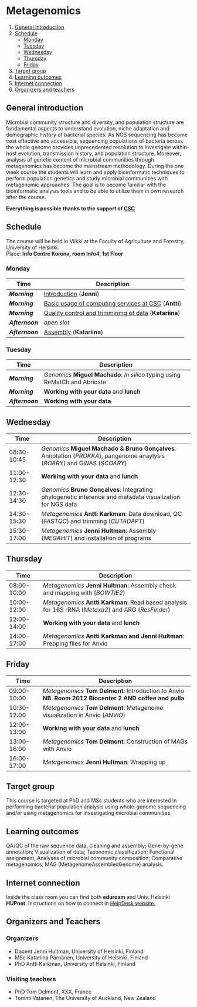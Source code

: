 # Metagenomics

1. [General introduction](#General-introduction)
2. [Schedule](#Schedule)
    - [Monday](#Monday)
    - [Tuesday](#Tuesday)
    - [Wednesday](#Wednesday)
    - [Thursday](#Thursday)
    - [Friday](#Friday)
3. [Target group](#target-group)
4. [Learning outcomes](#learning-outcomes)
5. [Internet connection](#internet-connection)
6. [Organizers and teachers](#Organizers-and-teachers)


## General introduction
Microbial community structure and diversity, and population structure are fundamental aspects to understand evolution, niche adaptation and demographic history of bacterial species. As NGS sequencing has become cost effective and accessible, sequencing populations of bacteria across the whole genome provides unprecedented resolution to investigate within-host evolution, transmission history, and population structure. Moreover, analysis of genetic content of microbial communities through metagenomics has become the mainstream methodology. During the one week course the students will learn and apply bioinformatic techniques to perform population genetics and study microbial communities with metagenomic approaches. The goal is to become familiar with the bioinformatic analysis tools and to be able to utilize them in own research after the course.

**Everything is possible thanks to the support of [CSC](www.csc.fi)**

## Schedule
The course will be held in Viikki at the Faculty of Agriculture and Forestry, University of Helsinki.  
Place: __Info Centre Korona, room Info4, 1st Floor__


### Monday
| Time | Description                |
| --- | --- |
| __*Morning*__ | [Introduction](http://link-to-presentation.com) (__Jenni__) |
| __*Morning*__ | [Basic usage of computing services at CSC](http://link-to-presentation) (__Antti__) |
| __*Morning*__ |  [Quality control and trimminmg of data](Day1/README.md#QC-and-trimming) (__Katariina__)|
| __*Afternoon*__ | *open slot* |
| __*Afternoon*__ | [Assembly](Day1/README.md#Assembly) (__Katariina__) |

### Tuesday
| Time | Description |
| --- | --- |
| __*Morning*__ | *Genomics* **Miguel Machado**: *In silico* typing using ReMatCh and Abricate |
| __*Morning*__ | **Working with your data** and **lunch** |
| __*Afternoon*__ | **Working with your data**

## Wednesday
| Time | Description |
| --- | --- |
| 08:30-10:45 | *Genomics* **Miguel Machado & Bruno Gonçalves**: Annotation (*PROKKA*), pangenome anaylysis (*ROARY*) and GWAS (*SCOARY*)|
| 11:00-12:30 | **Working with your data** and **lunch** |
| 12:30-14:30 | *Genomics* **Bruno Gonçalves**: Integrating phylogenetic inference and metadata visualization for NGS data |
| 14:30-15:30 | *Metagenomics* **Antti Karkman**: Data download, QC (*FASTQC*) and trimming (*CUTADAPT*)|
| 15:30-17:00 | *Metagenomics* **Jenni Hultman**: Assembly (*MEGAHIT*) and installation of programs |

## Thursday
| Time | Description |
| --- | --- |
| 08:00-10:00 | *Metagenomics* **Jenni Hultman**: Assembly check and mapping with (*BOWTIE2*) |
| 10:00-12:00 | *Metagenomics* **Antti Karkman**: Read based analysis for 16S rRNA (*Metaxa2*) and ARG (*ResFinder*) |
| 12:00-14:00 | **Working with your data** and **lunch** |
| 14:00-17:00 | *Metagenomics* **Antti Karkman and Jenni Hultman**: Prepping files for Anvio |

## Friday
| Time | Description |
| --- | --- |
| 09:00-10:00 | *Metagenomics* **Tom Delmont**: Introduction to Anvio **NB. Room 2012 Biocenter 2 AND coffee and pulla** |
| 10:30-12:00 | *Metagenomics* **Tom Delmont**: Metagenome visualization in Anvio (*ANVIO*) |
| 12:00-13:00 | **Working with your data** and **lunch** |
| 13:00-16:00 | *Metagenomics* **Tom Delmont**: Construction of MAGs with Anvio |
| 16:00-17:00 | *Metagenomics* **Jenni Hultman**: Wrapping up |

## Target group
This course is targeted at PhD and MSc students who are interested in performing bacterial population analysis using whole-genome sequencing and/or using metagenomics for investigating microbial communities.

## Learning outcomes
QA/QC of the raw sequence data, cleaning and assembly; Gene-by-gene annotation; Visualization of data; Taxonomic classification; Functional assignment, Analyses of microbial community composition; Comparative metagenomics; MAG (MetagenomeAssembledGenome) analysis.

## Internet connection
Inside the class room you can find both __eduroam__ and Univ. Helsinki __HUPnet__. Instructions on how to connect in [HelpDesk website.](https://helpdesk.it.helsinki.fi/en/instructions/logging-and-connections/networks/wireless-connections-university)

## Organizers and Teachers

### Organizers
* Docent Jenni Hultman, University of Helsinki, Finland
* MSc Katariina Pärnänen, University of Helsinki, Finland
* PhD Antti Karkman, University of Helsinki, Finland

### Visiting teachers
* PhD Tom Delmont, XXX, France
* Tommi Vatanen, The University of Auckland, New Zealand
